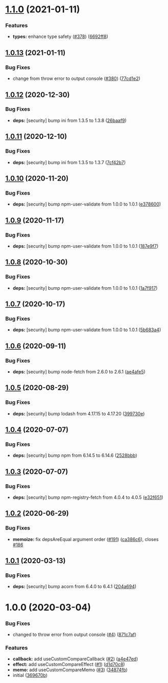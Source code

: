 # [1.1.0](https://github.com/kotarella1110/use-custom-compare/compare/v1.0.13...v1.1.0) (2021-01-11)


### Features

* **types:** enhance type safety ([#378](https://github.com/kotarella1110/use-custom-compare/issues/378)) ([6692ff8](https://github.com/kotarella1110/use-custom-compare/commit/6692ff8e24f607c02ac02862b0dda15520e4d89a))

## [1.0.13](https://github.com/kotarella1110/use-custom-compare/compare/v1.0.12...v1.0.13) (2021-01-11)


### Bug Fixes

* change from throw error to output console ([#380](https://github.com/kotarella1110/use-custom-compare/issues/380)) ([77cd1e2](https://github.com/kotarella1110/use-custom-compare/commit/77cd1e29fb5bb6f8221e802d22f4b799e13c710e))

## [1.0.12](https://github.com/kotarella1110/use-custom-compare/compare/v1.0.11...v1.0.12) (2020-12-30)


### Bug Fixes

* **deps:** [security] bump ini from 1.3.5 to 1.3.8 ([26baaf9](https://github.com/kotarella1110/use-custom-compare/commit/26baaf9e65cb853dd9924a7880729f8ace87fbc4))

## [1.0.11](https://github.com/kotarella1110/use-custom-compare/compare/v1.0.10...v1.0.11) (2020-12-10)


### Bug Fixes

* **deps:** [security] bump ini from 1.3.5 to 1.3.7 ([7cf42b7](https://github.com/kotarella1110/use-custom-compare/commit/7cf42b732241f817a51a48a8185085c0c25a6b6d))

## [1.0.10](https://github.com/kotarella1110/use-custom-compare/compare/v1.0.9...v1.0.10) (2020-11-20)


### Bug Fixes

* **deps:** [security] bump npm-user-validate from 1.0.0 to 1.0.1 ([e378600](https://github.com/kotarella1110/use-custom-compare/commit/e378600432c3f9acbc5b1c576be4c9394d715ecb))

## [1.0.9](https://github.com/kotarella1110/use-custom-compare/compare/v1.0.8...v1.0.9) (2020-11-17)


### Bug Fixes

* **deps:** [security] bump npm-user-validate from 1.0.0 to 1.0.1 ([187e9f7](https://github.com/kotarella1110/use-custom-compare/commit/187e9f74f59896c72f17b75192923980abda55bb))

## [1.0.8](https://github.com/kotarella1110/use-custom-compare/compare/v1.0.7...v1.0.8) (2020-10-30)


### Bug Fixes

* **deps:** [security] bump npm-user-validate from 1.0.0 to 1.0.1 ([1a7f917](https://github.com/kotarella1110/use-custom-compare/commit/1a7f91738c8d9800841585f00c0d504b819c3c64))

## [1.0.7](https://github.com/kotarella1110/use-custom-compare/compare/v1.0.6...v1.0.7) (2020-10-17)


### Bug Fixes

* **deps:** [security] bump npm-user-validate from 1.0.0 to 1.0.1 ([5b683a4](https://github.com/kotarella1110/use-custom-compare/commit/5b683a407d3c1967ab42bab88e18d6ab61e5ef28))

## [1.0.6](https://github.com/kotarella1110/use-custom-compare/compare/v1.0.5...v1.0.6) (2020-09-11)


### Bug Fixes

* **deps:** [security] bump node-fetch from 2.6.0 to 2.6.1 ([ae4afe5](https://github.com/kotarella1110/use-custom-compare/commit/ae4afe52d2a6794f7445ff4c26dd10a1f1977755))

## [1.0.5](https://github.com/kotarella1110/use-custom-compare/compare/v1.0.4...v1.0.5) (2020-08-29)


### Bug Fixes

* **deps:** [security] bump lodash from 4.17.15 to 4.17.20 ([399730e](https://github.com/kotarella1110/use-custom-compare/commit/399730ed6390f11b0dbf66f0e0c2df7616edf3b8))

## [1.0.4](https://github.com/kotarella1110/use-custom-compare/compare/v1.0.3...v1.0.4) (2020-07-07)


### Bug Fixes

* **deps:** [security] bump npm from 6.14.5 to 6.14.6 ([2528bbb](https://github.com/kotarella1110/use-custom-compare/commit/2528bbb1e81bd0e1ed225860f720524d3da77460))

## [1.0.3](https://github.com/kotarella1110/use-custom-compare/compare/v1.0.2...v1.0.3) (2020-07-07)


### Bug Fixes

* **deps:** [security] bump npm-registry-fetch from 4.0.4 to 4.0.5 ([e32f651](https://github.com/kotarella1110/use-custom-compare/commit/e32f6516edeea9cc9b397ad75f25933330a812b9))

## [1.0.2](https://github.com/kotarella1110/use-custom-compare/compare/v1.0.1...v1.0.2) (2020-06-29)


### Bug Fixes

* **memoize:** fix depsAreEqual argument order ([#191](https://github.com/kotarella1110/use-custom-compare/issues/191)) ([ca386c6](https://github.com/kotarella1110/use-custom-compare/commit/ca386c6213e791d33460e45a9b90e581cc2e866d)), closes [#186](https://github.com/kotarella1110/use-custom-compare/issues/186)

## [1.0.1](https://github.com/kotarella1110/use-custom-compare/compare/v1.0.0...v1.0.1) (2020-03-13)

### Bug Fixes

- **deps:** [security] bump acorn from 6.4.0 to 6.4.1 ([204a694](https://github.com/kotarella1110/use-custom-compare/commit/204a69469859d16e7c207597041bc06cae89fb21))

# 1.0.0 (2020-03-04)

### Bug Fixes

- changed to throw error from output console ([#4](https://github.com/kotarella1110/use-custom-compare/issues/4)) ([871c7af](https://github.com/kotarella1110/use-custom-compare/commit/871c7af0fff578cb5f15af1cf974e821d06d5fa3))

### Features

- **callback:** add useCustomCompareCallback ([#2](https://github.com/kotarella1110/use-custom-compare/issues/2)) ([a4e47ed](https://github.com/kotarella1110/use-custom-compare/commit/a4e47edc5f5b5bf9c7c3ba1be681c84c88b4189d))
- **effect:** add useCustomCompareEffect ([#1](https://github.com/kotarella1110/use-custom-compare/issues/1)) ([d1d70c8](https://github.com/kotarella1110/use-custom-compare/commit/d1d70c8eaf0394509e577174bd2bef15bf6721d5))
- **memo:** add useCustomCompareMemo ([#3](https://github.com/kotarella1110/use-custom-compare/issues/3)) ([34874fb](https://github.com/kotarella1110/use-custom-compare/commit/34874fb1b59584526891c7ec440b016ff2dcc671))
- initial ([369670b](https://github.com/kotarella1110/use-custom-compare/commit/369670bd57db1abdf663b3ae7ef942f5b914ee92))
